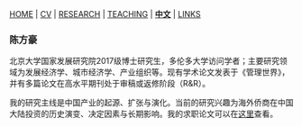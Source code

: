 [HOME](./index.md) | [CV](./assets/FanghaoChen_AcademiaCV_eng-210823.pdf) | [RESEARCH](./research.md) | [TEACHING](./) | [**中文**](./Chinese.md) | [LINKS](./links.md)

### 陈方豪

北京大学国家发展研究院2017级博士研究生，多伦多大学访问学者；主要研究领域为发展经济学、城市经济学、产业组织等。现有学术论文发表于《管理世界》，并有多篇论文在高水平期刊处于审稿或返修阶段（R&R）。

我的研究主线是中国产业的起源、扩张与演化。当前的研究兴趣为海外侨商在中国大陆投资的历史演变、决定因素与长期影响。我的求职论文可以在[这里](./assets/JMP_210821.pdf)查看。


